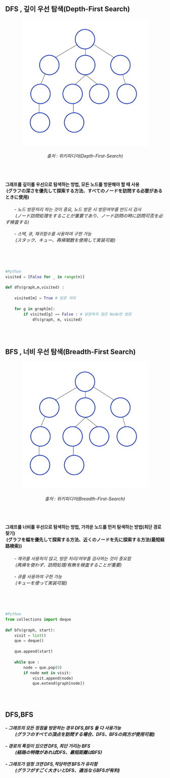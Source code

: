 <h2> DFS , 깊이 우선 탐색(Depth-First Search)</h2>

<div align="center">
<img height="400" src="https://github.com/kimTH65/cs/blob/main/dfs_bfs/Depth-First-Search.gif">
<h6>출처 : 위키피디아(Depth-First-Search)</h6>
</div>

<br>
<h4>그래프를 깊이를 우선으로 탐색하는 방법, 모든 노드를 방문해야 할 때 사용<br>
&nbsp(グラフの深さを優先して探索する方法、すべてのノードを訪問する必要があるときに使用)<br>
</h4>
<h6>
<a>　　</a>- 노드 방문처리 하는 것이 중요, 노드 방문 시 방문여부를 반드시 검사<br>
<a>　　</a>&nbsp(ノード訪問処理をすることが重要であり、ノード訪問の時に訪問可否を必ず検査する)
<br><br>
<a>　　</a>- 스택, 큐, 재귀함수를 사용하여 구현 가능<br>
<a>　　</a>&nbsp(スタック、キュー、再帰関数を使用して実装可能)
</h6>  
<br>

```python

#Python
visited = [False for _ in range(n)] 

def dfs(graph,m,visited) :
    
    visited[m] = True # 방문 처리

    for g in graph[m]:
        if visited[g] == False : # 방문하지 않은 Node만 방문
            dfs(graph, m, visited)
            
```

<br>
<h2> BFS , 너비 우선 탐색(Breadth-First Search)</h2>
<div align="center">
<img height="400" src="https://github.com/kimTH65/cs/blob/main/dfs_bfs/Breadth-First-Search.gif">
<h6>출처 : 위키피디아(Breadth-First-Search)</h6>
</div>

<br>
<h4>그래프를 너비를 우선으로 탐색하는 방법, 가까운 노드를 먼저 탐색하는 방법(최단 경로 찾기)<br>
&nbsp(グラフを幅を優先して探索する方法、近くのノードを先に探索する方法(最短経路検索))
</h4>
<h6>
<a>　　</a>- 재귀를 사용하지 않고, 방문 처리/여부를 검사하는 것이 중요함<br>
<a>　　</a>&nbsp(再帰を使わず、訪問処理/有無を検査することが重要)
&nbsp    
<br><br>
<a>　　</a>- 큐를 사용하여 구현 가능<br>
<a>　　</a>&nbsp(キューを使って実装可能)
</h6>           
<br>

```python

#Python
from collections import deque

def bfs(graph, start):
    visit = list()
    que = deque()

    que.append(start)

    while que :
        node = que.pop(0)
        if node not in visit:
            visit.append(node)
            que.extend(graph[node])
    
```

<br>
<h2> DFS,BFS </h2>
<h5> - 그래프의 모든 정점을 방문하는 경우 DFS,BFS 둘 다 사용가능<br>
<a>　　</a>&nbsp(グラフのすべての頂点を訪問する場合、DFS、BFSの両方が使用可能)
<br><br> - 경로의 특징이 있으면 DFS, 최단 거리는 BFS<br>
<a>　　</a>&nbsp(経路の特徴があればDFS、最短距離はBFS)
<br><br> - 그래프가 엄청 크면 DFS,적당하면 BFS가 유리함<br>
<a>　　</a>&nbsp(グラフがすごく大きいとDFS、適当ならBFSが有利)
</h5>           
